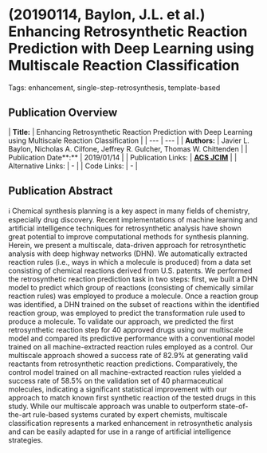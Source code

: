 # (20190114, Baylon, J.L. et al.) Enhancing Retrosynthetic Reaction Prediction with Deep Learning using Multiscale Reaction Classification

Tags: enhancement, single-step-retrosynthesis, template-based

## Publication Overview

| **Title:**  | Enhancing Retrosynthetic Reaction Prediction with Deep Learning using Multiscale
Reaction Classification |
| --- | --- |
| **Authors:**  | Javier L. Baylon, Nicholas A. Cilfone, Jeffrey R. Gulcher, Thomas W. Chittenden |
| Publication Date**:**  | 2019/01/14 |
| Publication Links: | [**ACS JCIM**](https://pubs.acs.org/doi/10.1021/acs.jcim.8b00801) |
| Alternative Links: | - |
| Code Links: | - |

## Publication Abstract

<aside>
ℹ️ Chemical synthesis planning is a key aspect in many fields of chemistry, especially drug discovery. Recent implementations of machine learning and artificial intelligence techniques for retrosynthetic analysis have shown great potential to improve computational methods for synthesis planning. Herein, we present a multiscale, data-driven approach for retrosynthetic analysis with deep highway networks (DHN). We automatically extracted reaction rules (i.e., ways in which a molecule is produced) from a data set consisting of chemical reactions derived from U.S. patents. We performed the retrosynthetic reaction prediction task in two steps: first, we built a DHN model to predict which group of reactions (consisting of chemically similar reaction rules) was employed to produce a molecule. Once a reaction group was identified, a DHN trained on the subset of reactions within the identified reaction group, was employed to predict the transformation rule used to produce a molecule. To validate our approach, we predicted the first retrosynthetic reaction step for 40 approved drugs using our multiscale model and compared its predictive performance with a conventional model trained on all machine-extracted reaction rules employed as a control. Our multiscale approach showed a success rate of 82.9% at generating valid reactants from retrosynthetic reaction predictions. Comparatively, the control model trained on all machine-extracted reaction rules yielded a success rate of 58.5% on the validation set of 40 pharmaceutical molecules, indicating a significant statistical improvement with our approach to match known first synthetic reaction of the tested drugs in this study. While our multiscale approach was unable to outperform state-of-the-art rule-based systems curated by expert chemists, multiscale classification represents a marked enhancement in retrosynthetic analysis and can be easily adapted for use in a range of artificial intelligence strategies.

</aside>